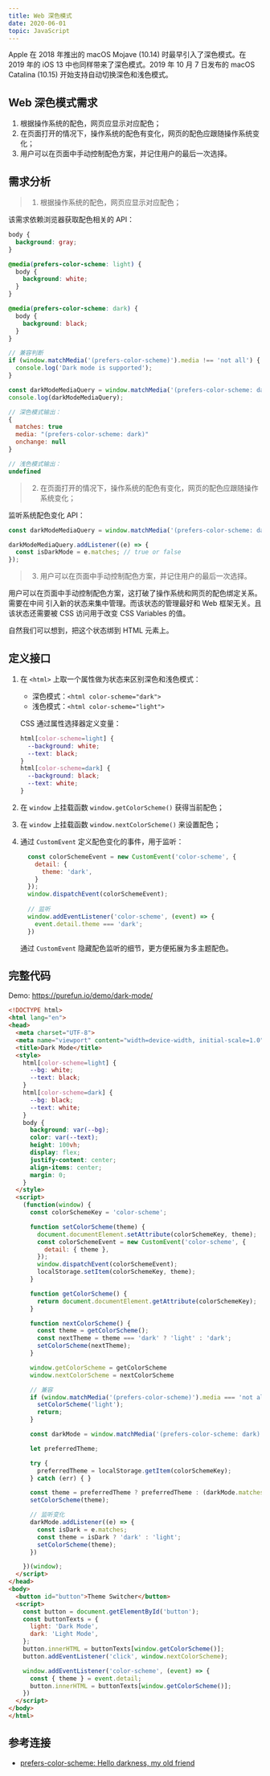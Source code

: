 ```yaml
---
title: Web 深色模式
date: 2020-06-01
topic: JavaScript
---
```


Apple 在 2018 年推出的 macOS Mojave (10.14) 时最早引入了深色模式。在 2019 年的
iOS 13 中也同样带来了深色模式。2019 年 10 月 7 日发布的 macOS Catalina (10.15)
开始支持自动切换深色和浅色模式。

## Web 深色模式需求

1. 根据操作系统的配色，网页应显示对应配色；
2. 在页面打开的情况下，操作系统的配色有变化，网页的配色应跟随操作系统变化；
3. 用户可以在页面中手动控制配色方案，并记住用户的最后一次选择。

## 需求分析

> 1. 根据操作系统的配色，网页应显示对应配色；

该需求依赖浏览器获取配色相关的 API：

```css title="CSS 获取系统配色"
body {
  background: gray;
}

@media(prefers-color-scheme: light) {
  body {
    background: white;
  }
}

@media(prefers-color-scheme: dark) {
  body {
    background: black;
  }
}
```

```js title="JavaScript 获取系统配色"
// 兼容判断
if (window.matchMedia('(prefers-color-scheme)').media !== 'not all') {
  console.log('Dark mode is supported');
}

const darkModeMediaQuery = window.matchMedia('(prefers-color-scheme: dark)');
console.log(darkModeMediaQuery);

// 深色模式输出：
{
  matches: true
  media: "(prefers-color-scheme: dark)"
  onchange: null
}

// 浅色模式输出：
undefined

```

> 2. 在页面打开的情况下，操作系统的配色有变化，网页的配色应跟随操作系统变化；

监听系统配色变化 API：

```js
const darkModeMediaQuery = window.matchMedia('(prefers-color-scheme: dark)');

darkModeMediaQuery.addListener((e) => {
  const isDarkMode = e.matches; // true or false
});
```

> 3. 用户可以在页面中手动控制配色方案，并记住用户的最后一次选择。

用户可以在页面中手动控制配色方案，这打破了操作系统和网页的配色绑定关系。需要在中间
引入新的状态来集中管理。而该状态的管理最好和 Web 框架无关。且该状态还需要被 CSS
访问用于改变 CSS Variables 的值。

自然我们可以想到，把这个状态绑到 HTML 元素上。


## 定义接口

1. 在 `<html>` 上取一个属性做为状态来区别深色和浅色模式：
   - 深色模式：`<html color-scheme="dark">`
   - 浅色模式：`<html color-scheme="light">`

   CSS 通过属性选择器定义变量：

   ```css
   html[color-scheme=light] {
     --background: white;
     --text: black;
   }
   html[color-scheme=dark] {
     --background: black;
     --text: white;
   }
2. 在 `window` 上挂载函数 `window.getColorScheme()` 获得当前配色；
3. 在 `window` 上挂载函数 `window.nextColorScheme()` 来设置配色；
4. 通过 `CustomEvent` 定义配色变化的事件，用于监听：
   ```js
     const colorSchemeEvent = new CustomEvent('color-scheme', {
       detail: {
         theme: 'dark',
       }
     });
     window.dispatchEvent(colorSchemeEvent);
 
     // 监听
     window.addEventListener('color-scheme', (event) => {
       event.detail.theme === 'dark';
     })
   ```
   通过 `CustomEvent` 隐藏配色监听的细节，更方便拓展为多主题配色。

## 完整代码

Demo: <https://purefun.io/demo/dark-mode/>

```html title="dark-mode.html"
<!DOCTYPE html>
<html lang="en">
<head>
  <meta charset="UTF-8">
  <meta name="viewport" content="width=device-width, initial-scale=1.0">
  <title>Dark Mode</title>
  <style>
    html[color-scheme=light] {
      --bg: white;
      --text: black;
    }
    html[color-scheme=dark] {
      --bg: black;
      --text: white;
    }
    body {
      background: var(--bg);
      color: var(--text);
      height: 100vh;
      display: flex;
      justify-content: center;
      align-items: center;
      margin: 0;
    }
  </style>
  <script>
    (function(window) {
      const colorSchemeKey = 'color-scheme';

      function setColorScheme(theme) {
        document.documentElement.setAttribute(colorSchemeKey, theme);
        const colorSchemeEvent = new CustomEvent('color-scheme', {
          detail: { theme },
        });
        window.dispatchEvent(colorSchemeEvent);
        localStorage.setItem(colorSchemeKey, theme);
      }

      function getColorScheme() {
        return document.documentElement.getAttribute(colorSchemeKey);
      }

      function nextColorScheme() {
        const theme = getColorScheme();
        const nextTheme = theme === 'dark' ? 'light' : 'dark';
        setColorScheme(nextTheme);
      }

      window.getColorScheme = getColorScheme
      window.nextColorScheme = nextColorScheme

      // 兼容
      if (window.matchMedia('(prefers-color-scheme)').media === 'not all') {
        setColorScheme('light');
        return;
      }

      const darkMode = window.matchMedia('(prefers-color-scheme: dark)');

      let preferredTheme;

      try {
        preferredTheme = localStorage.getItem(colorSchemeKey);
      } catch (err) { }

      const theme = preferredTheme ? preferredTheme : (darkMode.matches ? 'dark' : 'light');
      setColorScheme(theme);

      // 监听变化
      darkMode.addListener((e) => {
        const isDark = e.matches;
        const theme = isDark ? 'dark' : 'light';
        setColorScheme(theme);
      })

    })(window);
  </script>
</head>
<body>
  <button id="button">Theme Switcher</button>
  <script>
    const button = document.getElementById('button');
    const buttonTexts = {
      light: 'Dark Mode',
      dark: 'Light Mode',
    };
    button.innerHTML = buttonTexts[window.getColorScheme()];
    button.addEventListener('click', window.nextColorScheme);

    window.addEventListener('color-scheme', (event) => {
      const { theme } = event.detail;
      button.innerHTML = buttonTexts[window.getColorScheme()];
    })
  </script>
</body>
</html>
```

## 参考连接

- [prefers-color-scheme: Hello darkness, my old friend](https://web.dev/prefers-color-scheme/)
